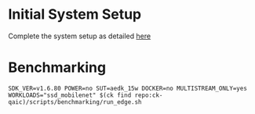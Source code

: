 # Initial System Setup 
Complete the system setup as detailed [here](https://github.com/krai/ck-qaic/blob/main/script/setup.aedk/README.md)

# Benchmarking 
``` 
SDK_VER=v1.6.80 POWER=no SUT=aedk_15w DOCKER=no MULTISTREAM_ONLY=yes  WORKLOADS="ssd_mobilenet" $(ck find repo:ck-qaic)/scripts/benchmarking/run_edge.sh  
```